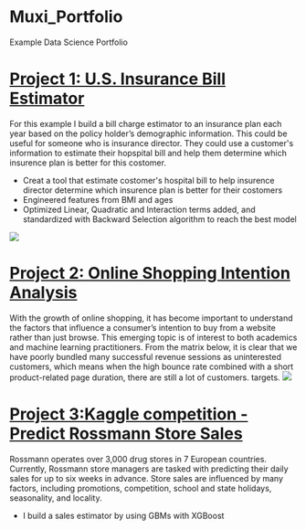 # Muxi_Portfolio
Example Data Science Portfolio
# [Project 1: U.S. Insurance Bill Estimator](https://github.com/jesse980107/U.S.-Insurance-Bill-Estimator)
For this example I build a bill charge estimator to an insurance plan each year based on the policy holder’s demographic information. This could be useful for someone who is insurance director. They could use a customer's information to estimate their hopspital bill and help them determine which insurence plan is better for this costomer.
* Creat a tool that estimate costomer's hospital bill to help insurence director determine which insurence plan is better for their costomers
* Engineered features from BMI and ages
* Optimized Linear, Quadratic and Interaction terms added, and standardized with Backward Selection algorithm to reach the best model

![](https://github.com/jesse980107/Muxi_Jin/blob/main/images/Residual%20Plot%203.png)

# [Project 2: Online Shopping Intention Analysis](https://github.com/jesse980107/online-shopping)
With the growth of online shopping, it has become important to understand the factors that influence a consumer’s intention to buy from a website rather than just browse. This emerging topic is of interest to both academics and machine learning practitioners.
From the matrix below, it is clear that we have poorly bundled many successful revenue sessions as uninterested customers, which means when the high bounce rate combined with a short product-related page duration, there are still a lot of customers. targets.
![](https://github.com/jesse980107/Muxi_Jin/blob/main/images/%E4%B8%8B%E8%BD%BD.png)

# [Project 3:Kaggle competition - Predict Rossmann Store Sales](https://github.com/jesse980107/Predict-Rossmann-Store-Sales-by-Gradient-Boosting-XGBoost)
Rossmann operates over 3,000 drug stores in 7 European countries. Currently, Rossmann store managers are tasked with predicting their daily sales for up to six weeks in advance. Store sales are influenced by many factors, including promotions, competition, school and state holidays, seasonality, and locality.
* I build a sales estimator by using GBMs with XGBoost

